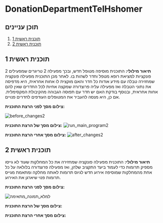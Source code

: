 # DonationDepartmentTelHshomer
## תוכן עניינים
1. [תוכנית ראשית 1](#תוכנית_ראשית_1)
2. [תוכנית ראשית 2](#תוכנית_ראשית_2)

## תוכנית ראשית 1
**תיאור מילולי:** התוכנית מוסיפה מטופל חדש, ובכך מפעילה 2 טריגרים שמפעילים 2 פונקציות למציאת רופא מטפל וחדר לשהות בו. לאחר מכן התוכנית מפעילה פונקציה שמחזירה טבלה עם מידע אודות כל חדר והאם מוקצית לו אחות אחראית, היא מדפיסה את נתוני הטבלה ואז מפעילה עליה פרוצדורה שמקצה אחיות לכל החדרים שאין להם אחות אחראית, ובנוסף בודקת האם יש חדר עם תפוסה הגבוהה מהקיבולת המקסימלית. אם כן, היא מנסה להעביר את המטופלים העודפים לחדרים פנויים.

**צילום מסך לפני הרצת התוכנית:**

![before_changes2](https://raw.githubusercontent.com/noa-rat/DonationDepartmentTelHashomer/main/שלב%20ג/before_changes2.png)

**צילום מסך של הרצת התוכנית:**
![run_main_program2](https://raw.githubusercontent.com/noa-rat/DonationDepartmentTelHashomer/main/שלב%20ג/run_main_program2.png)


**צילום מסך אחרי הרצת התוכנית:**
![after_changes2](https://raw.githubusercontent.com/noa-rat/DonationDepartmentTelHashomer/main/שלב%20ג/after_changes2.png)

## תוכנית ראשית 2
**תיאור מילולי:** התוכנית מפעילה פונקציה שמחזירה את כל המחלקות שעוד לא גייסו מספיק תרומות כדי לעמוד ביעד התקציב שלהן, ואז מפעילה פרוצדורה בלולאה על כל אחת מהמחלקות שמוסיפה אירוע חדש לגיוס תרומות לאותה מחלקה ומתאמת מגייס תרומות פנוי שיארגן את האירוע.


**צילום מסך לפני הרצת התוכנית:**

![למלא_תמונה_מתאימה](https://raw.githubusercontent.com/noa-rat/DonationDepartmentTelHashomer/main/שלב%20ג/למלא_תמונה_מתאימה.png)

**צילום מסך של הרצת התוכנית:**



**צילום מסך אחרי הרצת התוכנית:**


